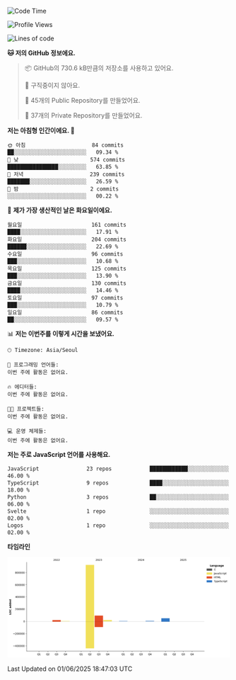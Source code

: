 <!--START_SECTION:waka-->
![Code Time](http://img.shields.io/badge/Code%20Time-131%20hrs%204%20mins-blue)

![Profile Views](http://img.shields.io/badge/Profile%20Views-0-blue)

![Lines of code](https://img.shields.io/badge/%EC%A0%80%EB%8A%94%20%EC%97%AC%ED%83%9C%EA%B9%8C%EC%A7%80%20-1.1%20million%20%EC%A4%84%EC%9D%98%20%EC%BD%94%EB%93%9C%EB%A5%BC%20%EC%9E%91%EC%84%B1%ED%96%88%EC%96%B4%EC%9A%94.-blue)

**🐱 저의 GitHub 정보에요.** 

> 📦 GitHub의 730.6 kB만큼의 저장소를 사용하고 있어요. 
 > 
> 🚫 구직중이지 않아요.
 > 
> 📜 45개의 Public Repository를 만들었어요. 
 > 
> 🔑 37개의 Private Repository를 만들었어요. 
 > 
**저는 아침형 인간이에요. 🐤** 

```text
🌞 아침                     84 commits          ██░░░░░░░░░░░░░░░░░░░░░░░   09.34 % 
🌆 낮　                     574 commits         ████████████████░░░░░░░░░   63.85 % 
🌃 저녁                     239 commits         ███████░░░░░░░░░░░░░░░░░░   26.59 % 
🌙 밤　                     2 commits           ░░░░░░░░░░░░░░░░░░░░░░░░░   00.22 % 
```
📅 **제가 가장 생산적인 날은 화요일이에요.** 

```text
월요일                      161 commits         ████░░░░░░░░░░░░░░░░░░░░░   17.91 % 
화요일                      204 commits         ██████░░░░░░░░░░░░░░░░░░░   22.69 % 
수요일                      96 commits          ███░░░░░░░░░░░░░░░░░░░░░░   10.68 % 
목요일                      125 commits         ███░░░░░░░░░░░░░░░░░░░░░░   13.90 % 
금요일                      130 commits         ████░░░░░░░░░░░░░░░░░░░░░   14.46 % 
토요일                      97 commits          ███░░░░░░░░░░░░░░░░░░░░░░   10.79 % 
일요일                      86 commits          ██░░░░░░░░░░░░░░░░░░░░░░░   09.57 % 
```


📊 **저는 이번주를 이렇게 시간을 보냈어요.** 

```text
🕑︎ Timezone: Asia/Seoul

💬 프로그래밍 언어들: 
이번 주에 활동은 없어요.

🔥 에디터들: 
이번 주에 활동은 없어요.

🐱‍💻 프로젝트들: 
이번 주에 활동은 없어요.

💻 운영 체제들: 
이번 주에 활동은 없어요.
```

**저는 주로 JavaScript 언어를 사용해요.** 

```text
JavaScript               23 repos            ████████████░░░░░░░░░░░░░   46.00 % 
TypeScript               9 repos             ████░░░░░░░░░░░░░░░░░░░░░   18.00 % 
Python                   3 repos             ██░░░░░░░░░░░░░░░░░░░░░░░   06.00 % 
Svelte                   1 repo              ░░░░░░░░░░░░░░░░░░░░░░░░░   02.00 % 
Logos                    1 repo              ░░░░░░░░░░░░░░░░░░░░░░░░░   02.00 % 
```



**타임라인**

![Lines of Code chart](https://raw.githubusercontent.com/project-dy/project-dy/main/assets/bar_graph.png)


 Last Updated on 01/06/2025 18:47:03 UTC
<!--END_SECTION:waka-->
